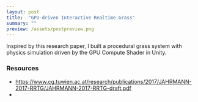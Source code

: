 ```yaml
---
layout: post
title:  "GPU-driven Interactive Realtime Grass"
summary: ""
preview: /assets/postpreview.png
---
```


Inspired by this research paper, I built a procedural grass system with physics simulation driven by the GPU Compute Shader in Unity.

### Resources
- https://www.cg.tuwien.ac.at/research/publications/2017/JAHRMANN-2017-RRTG/JAHRMANN-2017-RRTG-draft.pdf
- 
